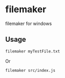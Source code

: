 # filemaker
filemaker for windows

## Usage
```bash
filemaker myTestFile.txt
```
Or
```bash
filemaker src/index.js
```
